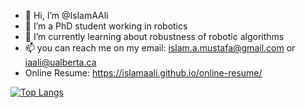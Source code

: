 - 👋 Hi, I’m @IslamAAli
- 👀 I’m a PhD student working in robotics
- 🌱 I’m currently learning about robustness of robotic algorithms
- 📫 you can reach me on my email: islam.a.mustafa@gmail.com or iaali@ualberta.ca
- Online Resume: https://islamaali.github.io/online-resume/

<!---
IslamAAli/IslamAAli is a ✨ special ✨ repository because its `README.md` (this file) appears on your GitHub profile.
You can click the Preview link to take a look at your changes.
--->

[![Top Langs](https://github-readme-stats.vercel.app/api/top-langs/?username=anuraghazra&layout=compact)](https://github.com/anuraghazra/github-readme-stats)
